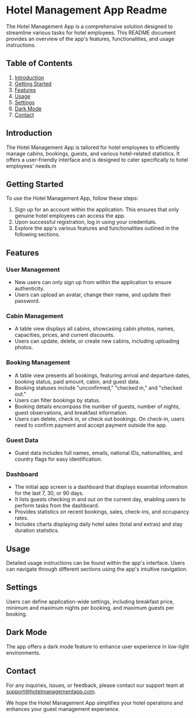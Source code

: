 # Hotel Management App Readme

The Hotel Management App is a comprehensive solution designed to streamline various tasks for hotel employees. This README document provides an overview of the app's features, functionalities, and usage instructions.

## Table of Contents

1. [Introduction](#introduction)
2. [Getting Started](#getting-started)
3. [Features](#features)
4. [Usage](#usage)
5. [Settings](#settings)
6. [Dark Mode](#dark-mode)
7. [Contact](#contact)

## Introduction

The Hotel Management App is tailored for hotel employees to efficiently manage cabins, bookings, guests, and various hotel-related statistics. It offers a user-friendly interface and is designed to cater specifically to hotel employees' needs.m

## Getting Started

To use the Hotel Management App, follow these steps:

1. Sign up for an account within the application. This ensures that only genuine hotel employees can access the app.
2. Upon successful registration, log in using your credentials.
3. Explore the app's various features and functionalities outlined in the following sections.

## Features

### User Management

- New users can only sign up from within the application to ensure authenticity.
- Users can upload an avatar, change their name, and update their password.

### Cabin Management

- A table view displays all cabins, showcasing cabin photos, names, capacities, prices, and current discounts.
- Users can update, delete, or create new cabins, including uploading photos.

### Booking Management

- A table view presents all bookings, featuring arrival and departure dates, booking status, paid amount, cabin, and guest data.
- Booking statuses include "unconfirmed," "checked in," and "checked out."
- Users can filter bookings by status.
- Booking details encompass the number of guests, number of nights, guest observations, and breakfast information.
- Users can delete, check in, or check out bookings. On check-in, users need to confirm payment and accept payment outside the app.

### Guest Data

- Guest data includes full names, emails, national IDs, nationalities, and country flags for easy identification.

### Dashboard

- The initial app screen is a dashboard that displays essential information for the last 7, 30, or 90 days.
- It lists guests checking in and out on the current day, enabling users to perform tasks from the dashboard.
- Provides statistics on recent bookings, sales, check-ins, and occupancy rates.
- Includes charts displaying daily hotel sales (total and extras) and stay duration statistics.

## Usage

Detailed usage instructions can be found within the app's interface. Users can navigate through different sections using the app's intuitive navigation.

## Settings

Users can define application-wide settings, including breakfast price, minimum and maximum nights per booking, and maximum guests per booking.

## Dark Mode

The app offers a dark mode feature to enhance user experience in low-light environments.

## Contact

For any inquiries, issues, or feedback, please contact our support team at support@hotelmanagementapp.com.

We hope the Hotel Management App simplifies your hotel operations and enhances your guest management experience.
